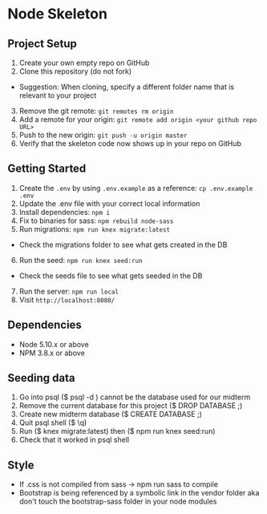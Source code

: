 # Node Skeleton

## Project Setup

1. Create your own empty repo on GitHub
2. Clone this repository (do not fork)
  - Suggestion: When cloning, specify a different folder name that is relevant to your project
3. Remove the git remote: `git remotes rm origin`
4. Add a remote for your origin: `git remote add origin <your github repo URL>`
5. Push to the new origin: `git push -u origin master`
6. Verify that the skeleton code now shows up in your repo on GitHub

## Getting Started

1. Create the `.env` by using `.env.example` as a reference: `cp .env.example .env`
2. Update the .env file with your correct local information
3. Install dependencies: `npm i`
4. Fix to binaries for sass: `npm rebuild node-sass`
5. Run migrations: `npm run knex migrate:latest`
  - Check the migrations folder to see what gets created in the DB
6. Run the seed: `npm run knex seed:run`
  - Check the seeds file to see what gets seeded in the DB
7. Run the server: `npm run local`
8. Visit `http://localhost:8080/`

## Dependencies

- Node 5.10.x or above
- NPM 3.8.x or above

## Seeding data

1. Go into psql ($ psql -d <some database>) cannot be the database used for our midterm
2. Remove the current database for this project ($ DROP DATABASE <midterm database> ;)
3. Create new midterm database ($ CREATE DATABASE <midterm database> ;)
3. Quit psql shell ($ \q)
4. Run ($ knex migrate:latest) then ($ npm run knex seed:run)
5. Check that it worked in psql shell

## Style
- If .css is not compiled from sass -> npm run sass to compile
- Bootstrap is being referenced by a symbolic link in the vendor folder aka don't touch the bootstrap-sass folder in your node modules
